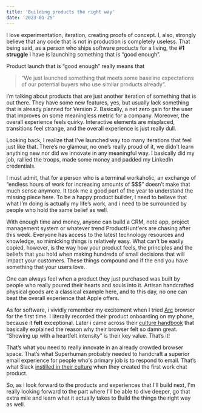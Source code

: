 ```yaml
---
title: 'Building products the right way'
date: '2023-01-25'
---
```


I love experimentation, iteration, creating proofs of concept. I, also, strongly believe that any code that is not in production is completely useless. That being said, as a person who ships software products for a living, the **#1 struggle** i have is launching something that is “good enough”. 

Product launch that is “good enough” really means that
> “We just launched something that meets some baseline expectations of our potential buyers who use similar products already”. 

I’m talking about products that are just another iteration of something that is out there. They have some new features, yes, but usually lack something that is already planned for Version 2. Basically, a net zero gain for the user that improves on some meaningless metric for a company. Moreover, the overall experience feels quirky. Interactive elements are misplaced, transitions feel strange, and the overall experience is just really dull.

Looking back, I realize that I’ve launched way too many iterations that feel just like that. There’s no glamour, no one’s really proud of it, we didn’t learn anything new nor did we innovate in any meaningful way. I basically did my job, rallied the troops, made some money and padded my LinkedIn credentials.

I must admit, that for a person who is a terminal workaholic, an exchange of “endless hours of work for increasing amounts of $$$” doesn’t make that much sense anymore. It took me a good part of the year to understand the missing piece here. To be a happy product builder, I need to believe that what I’m doing is actually my life’s work, and i need to be surrounded by people who hold the same belief as well.

With enough time and money, anyone can build a CRM, note app, project management system or whatever trend ProductHunt'ers are chasing after this week. Everyone has access to the latest technology resources and knowledge, so mimicking things is relatively easy. What can't be easily copied, however, is the way how your product feels, the principles and the beliefs that you hold when making hundreds of small decisions that will impact your customers. These things compound and if the end you have something that your users love.

One can always feel when a product they just purchased was built by people who really poured their hearts and souls into it. Artisan handcrafted physical goods are a classical example here, and to this day, no one can beat the overall experience that Apple offers. 

As for software, i vividly remember my excitement when I tried [Arc](https://arc.net/) browser for the first time. I literally recorded their product onboarding on my phone, because it **felt** exceptional. Later i came across their [culture handbook](https://thebrowser.company/values/) that basically explained the reason why their browser felt so damn great. “Showing up with a heartfelt intensity” is their key value. That’s it! 

That’s what you need to really innovate in an already crowded browser space. That’s what Superhuman probably needed to handcraft a superior email experience for people who's primary job is to respond to email. That’s what Slack [instilled in their culture](https://medium.com/@stewart/we-dont-sell-saddles-here-4c59524d650d) when they created the first work chat product.

So, as i look forward to the products and experiences that I'll build next, I'm really looking forward to the part where I'll be able to dive deeper, go that extra mile and learn what it actually takes to Build the things the right way as well. 